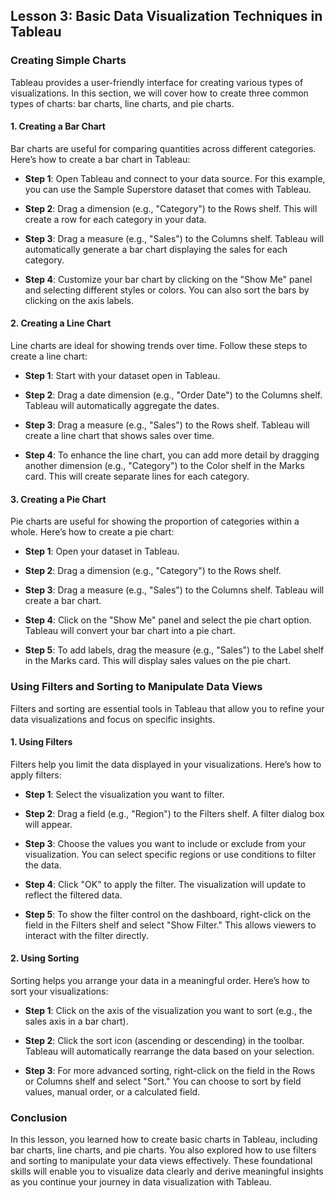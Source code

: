 ## Lesson 3: Basic Data Visualization Techniques in Tableau

### Creating Simple Charts

Tableau provides a user-friendly interface for creating various types of visualizations. In this section, we will cover how to create three common types of charts: bar charts, line charts, and pie charts.

#### 1. Creating a Bar Chart

Bar charts are useful for comparing quantities across different categories. Here’s how to create a bar chart in Tableau:

- **Step 1**: Open Tableau and connect to your data source. For this example, you can use the Sample Superstore dataset that comes with Tableau.
  
- **Step 2**: Drag a dimension (e.g., "Category") to the Rows shelf. This will create a row for each category in your data.
  
- **Step 3**: Drag a measure (e.g., "Sales") to the Columns shelf. Tableau will automatically generate a bar chart displaying the sales for each category.

- **Step 4**: Customize your bar chart by clicking on the "Show Me" panel and selecting different styles or colors. You can also sort the bars by clicking on the axis labels.

#### 2. Creating a Line Chart

Line charts are ideal for showing trends over time. Follow these steps to create a line chart:

- **Step 1**: Start with your dataset open in Tableau.

- **Step 2**: Drag a date dimension (e.g., "Order Date") to the Columns shelf. Tableau will automatically aggregate the dates.

- **Step 3**: Drag a measure (e.g., "Sales") to the Rows shelf. Tableau will create a line chart that shows sales over time.

- **Step 4**: To enhance the line chart, you can add more detail by dragging another dimension (e.g., "Category") to the Color shelf in the Marks card. This will create separate lines for each category.

#### 3. Creating a Pie Chart

Pie charts are useful for showing the proportion of categories within a whole. Here’s how to create a pie chart:

- **Step 1**: Open your dataset in Tableau.

- **Step 2**: Drag a dimension (e.g., "Category") to the Rows shelf.

- **Step 3**: Drag a measure (e.g., "Sales") to the Columns shelf. Tableau will create a bar chart.

- **Step 4**: Click on the "Show Me" panel and select the pie chart option. Tableau will convert your bar chart into a pie chart.

- **Step 5**: To add labels, drag the measure (e.g., "Sales") to the Label shelf in the Marks card. This will display sales values on the pie chart.

### Using Filters and Sorting to Manipulate Data Views

Filters and sorting are essential tools in Tableau that allow you to refine your data visualizations and focus on specific insights.

#### 1. Using Filters

Filters help you limit the data displayed in your visualizations. Here’s how to apply filters:

- **Step 1**: Select the visualization you want to filter.

- **Step 2**: Drag a field (e.g., "Region") to the Filters shelf. A filter dialog box will appear.

- **Step 3**: Choose the values you want to include or exclude from your visualization. You can select specific regions or use conditions to filter the data.

- **Step 4**: Click "OK" to apply the filter. The visualization will update to reflect the filtered data.

- **Step 5**: To show the filter control on the dashboard, right-click on the field in the Filters shelf and select "Show Filter." This allows viewers to interact with the filter directly.

#### 2. Using Sorting

Sorting helps you arrange your data in a meaningful order. Here’s how to sort your visualizations:

- **Step 1**: Click on the axis of the visualization you want to sort (e.g., the sales axis in a bar chart).

- **Step 2**: Click the sort icon (ascending or descending) in the toolbar. Tableau will automatically rearrange the data based on your selection.

- **Step 3**: For more advanced sorting, right-click on the field in the Rows or Columns shelf and select "Sort." You can choose to sort by field values, manual order, or a calculated field.

### Conclusion

In this lesson, you learned how to create basic charts in Tableau, including bar charts, line charts, and pie charts. You also explored how to use filters and sorting to manipulate your data views effectively. These foundational skills will enable you to visualize data clearly and derive meaningful insights as you continue your journey in data visualization with Tableau.